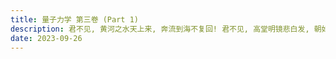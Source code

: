 ```yaml
---
title: 量子力学 第三卷 (Part 1)
description: 君不见, 黄河之水天上来, 奔流到海不复回! 君不见, 高堂明镜悲白发, 朝如青丝暮成雪!
date: 2023-09-26
---
```


